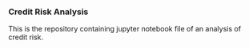 ### Credit Risk Analysis

This is the repository containing jupyter notebook file of an analysis of credit risk.
